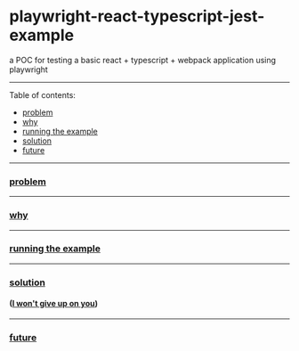 # playwright-react-typescript-jest-example
a POC for testing a basic react + typescript + webpack application using playwright

---
Table of contents:
* [problem](#problem)
* [why](#why)
* [running the example](#running-the-example)
* [solution](#solution)
* [future](#future)
---

### [problem](#problem)

---

### [why](#why)


---

### [running the example](#running-the-example)


---

### [solution](#solution)
#### ([I won't give up on you](https://www.youtube.com/watch?v=Dp9FfwrbJSg#t=2m13s))


---

### [future](#future)

